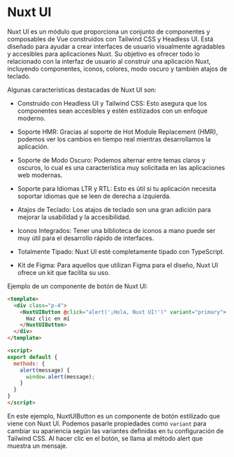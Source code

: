 # Nuxt UI

Nuxt UI es un módulo que proporciona un conjunto de componentes y composables de Vue construidos con Tailwind CSS y Headless UI. Está diseñado para ayudar a crear interfaces de usuario visualmente agradables y accesibles para aplicaciones Nuxt. Su objetivo es ofrecer todo lo relacionado con la interfaz de usuario al construir una aplicación Nuxt, incluyendo componentes, iconos, colores, modo oscuro y también atajos de teclado.

Algunas características destacadas de Nuxt UI son:

- Construido con Headless UI y Tailwind CSS: Esto asegura que los componentes sean accesibles y estén estilizados con un enfoque moderno.

- Soporte HMR: Gracias al soporte de Hot Module Replacement (HMR), podemos ver los cambios en tiempo real mientras desarrollamos la aplicación.

- Soporte de Modo Oscuro: Podemos alternar entre temas claros y oscuros, lo cual es una característica muy solicitada en las aplicaciones web modernas.

- Soporte para Idiomas LTR y RTL: Esto es útil si tu aplicación necesita soportar idiomas que se leen de derecha a izquierda.

- Atajos de Teclado: Los atajos de teclado son una gran adición para mejorar la usabilidad y la accesibilidad.

- Iconos Integrados: Tener una biblioteca de iconos a mano puede ser muy útil para el desarrollo rápido de interfaces.

- Totalmente Tipado: Nuxt UI esté completamente tipado con TypeScript.

- Kit de Figma: Para aquellos que utilizan Figma para el diseño, Nuxt UI ofrece un kit que facilita su uso.

Ejemplo de un componente de botón de Nuxt UI:


``` html
<template>
  <div class="p-4">
    <NuxtUIButton @click="alert('¡Hola, Nuxt UI!')" variant="primary">
      Haz clic en mí
    </NuxtUIButton>
  </div>
</template>

<script>
export default {
  methods: {
    alert(message) {
      window.alert(message);
    }
  }
}
</script>
```

En este ejemplo, NuxtUIButton es un componente de botón estilizado que viene con Nuxt UI. Podemos pasarle propiedades como `variant` para cambiar su apariencia según las variantes definidas en tu configuración de Tailwind CSS. Al hacer clic en el botón, se llama al método alert que muestra un mensaje.
